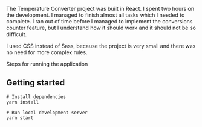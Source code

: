 The Temperature Converter project was built in React.
I spent two hours on the development.
I managed to finish almost all tasks which I needed to complete.
I ran out of time before I managed to implement the conversions counter feature,
but I understand how it should work and it should not be so difficult.

I used CSS instead of Sass, because the project is very small and there was no need for more complex rules.

Steps for running the application


## Getting started

```
# Install dependencies
yarn install

# Run local development server
yarn start
```